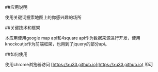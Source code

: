 ##应用说明

使用关键词搜索地图上的你感兴趣的场所

##关键技术和框架

本应用使用google map api和4square api作为数据来源进行开发，使用knockoutjs作为前端框架，也用到了jquery的部分api。

##如何使用

使用chrome浏览器访问 [https://xu33.github.io](https://xu33.github.io) 即可
